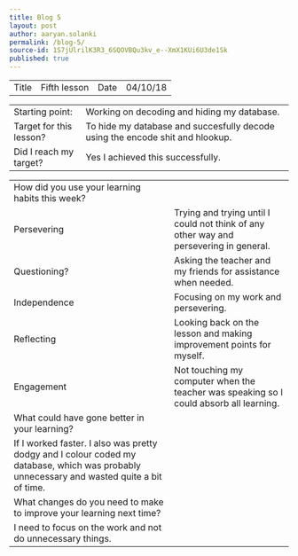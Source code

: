 ```yaml
---
title: Blog 5
layout: post
author: aaryan.solanki
permalink: /blog-5/
source-id: 1S7jUlrilK3R3_6SQOVBQu3kv_e--XmX1KUi6U3de1Sk
published: true
---
```

<table>
  <tr>
    <td>Title</td>
    <td>Fifth lesson</td>
    <td>Date</td>
    <td>04/10/18</td>
  </tr>
</table>


<table>
  <tr>
    <td>Starting point:</td>
    <td>Working on decoding and hiding my database.</td>
  </tr>
  <tr>
    <td>Target for this lesson?</td>
    <td>To hide my database and succesfully decode using the encode shit and hlookup.</td>
  </tr>
  <tr>
    <td>Did I reach my target? </td>
    <td>Yes I achieved this successfully.</td>
  </tr>
</table>


<table>
  <tr>
    <td>How did you use your learning habits this week?</td>
    <td></td>
  </tr>
  <tr>
    <td>Persevering</td>
    <td>Trying and trying until I could not think of any other way and persevering in general.</td>
  </tr>
  <tr>
    <td>Questioning?</td>
    <td>Asking the teacher and my friends for assistance when needed.</td>
  </tr>
  <tr>
    <td>Independence</td>
    <td>Focusing on my work and persevering.</td>
  </tr>
  <tr>
    <td>Reflecting</td>
    <td>Looking back on the lesson and making improvement points for myself.</td>
  </tr>
  <tr>
    <td>Engagement</td>
    <td>Not touching my computer when the teacher was speaking so I could absorb all learning.</td>
  </tr>
  <tr>
    <td>What could have gone better in your learning?</td>
    <td></td>
  </tr>
  <tr>
    <td>If I worked faster. I also was pretty dodgy and I colour coded my database, which was probably unnecessary and wasted quite a bit of time.</td>
    <td></td>
  </tr>
  <tr>
    <td>What changes do you need to make to improve your learning next time?</td>
    <td></td>
  </tr>
  <tr>
    <td>I need to focus on the work and not do unnecessary things.</td>
    <td></td>
  </tr>
</table>


